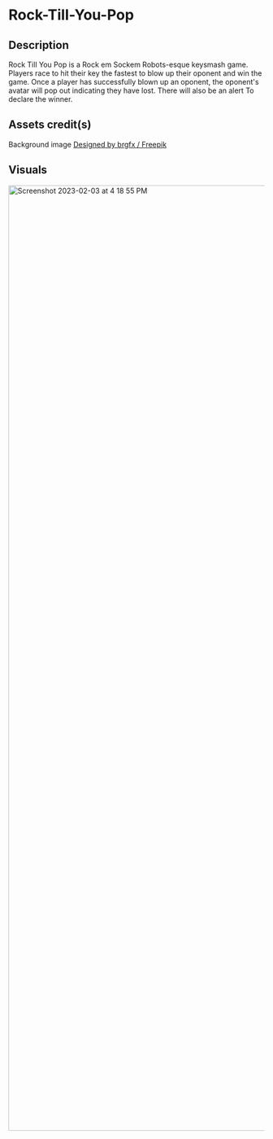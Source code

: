 # Rock-Till-You-Pop



## Description

Rock Till You Pop is a Rock em Sockem Robots-esque keysmash game. Players race to hit their key the fastest to blow up their oponent and win the game. Once a player has successfully blown up an oponent, the oponent's avatar will pop out indicating they have lost. There will also be an alert To declare the winner.

## Assets credit(s)
Background image
<a href="http://www.freepik.com">Designed by brgfx / Freepik</a>

## Visuals

<img width="1858" alt="Screenshot 2023-02-03 at 4 18 55 PM" src="https://user-images.githubusercontent.com/97042563/216722952-60d44501-1e28-4b7b-a38a-0fcf0c9b3893.png">
